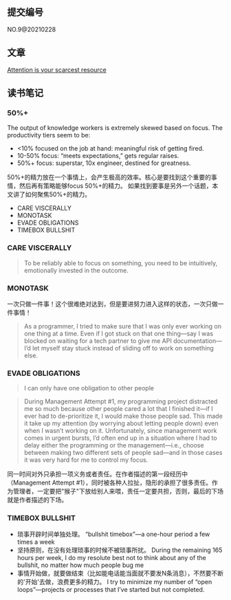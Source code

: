 ## 提交编号
NO.9@20210228

## 文章
[Attention is your scarcest resource](https://www.benkuhn.net/attention/)

## 读书笔记

### 50%+
The output of knowledge workers is extremely skewed based on focus. The productivity tiers seem to be:
 - <10% focused on the job at hand: meaningful risk of getting fired.
 - 10-50% focus: “meets expectations,” gets regular raises.
 - 50%+ focus: superstar, 10x engineer, destined for greatness.
 
50%+的精力放在一个事情上，会产生极高的效率。核心是要找到这个重要的事情，然后再有策略能够focus 50%+的精力。
如果找到要事是另外一个话题，本文讲了如何聚焦50%+的精力。
- CARE VISCERALLY
- MONOTASK
- EVADE OBLIGATIONS
- TIMEBOX BULLSHIT

### CARE VISCERALLY
> To be reliably able to focus on something, you need to be intuitively, emotionally invested in the outcome.

### MONOTASK
一次只做一件事！这个很难绝对达到，但是要进努力进入这样的状态，一次只做一件事情！
> As a programmer, I tried to make sure that I was only ever working on one thing at a time. Even if I got stuck on that one thing—say I was blocked on waiting for a tech partner to give me API documentation—I’d let myself stay stuck instead of sliding off to work on something else.

### EVADE OBLIGATIONS
> I can only have one obligation to other people

> During Management Attempt #1, my programming project distracted me so much because other people cared a lot that I finished it—if I ever had to de-prioritize it, I would make those people sad. This made it take up my attention (by worrying about letting people down) even when I wasn’t working on it. Unfortunately, since management work comes in urgent bursts, I’d often end up in a situation where I had to delay either the programming or the management—i.e., choose between making two different sets of people sad—and in those cases it was very hard for me to control my focus.

同一时间对外只承担一项义务或者责任。在作者描述的第一段经历中（Management Attempt #1），同时被各种人拉扯，隐形的承担了很多责任。作为管理者，一定要把"猴子"下放给别人来喂，责任一定要共担，否则，最后的下场就是作者描述的下场。

### TIMEBOX BULLSHIT
- 琐事开辟时间单独处理。 “bullshit timebox”—a one-hour period a few times a week
- 坚持原则，在没有处理琐事的时候不被琐事所扰。 During the remaining 165 hours per week, I do my resolute best not to think about any of the bullshit, no matter how much people bug me
- 事情开始做，就要做结束（比如能电话能当面就不要发N条消息），不然要不断的'开始'去做，浪费更多的精力。 I try to minimize my number of “open loops”—projects or processes that I’ve started but not completed. 
